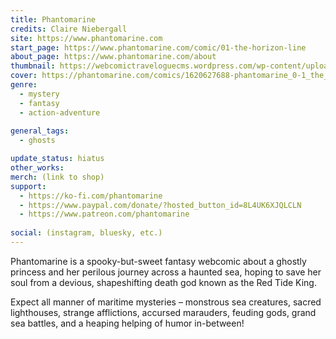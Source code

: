 ```yaml
---
title: Phantomarine
credits: Claire Niebergall
site: https://www.phantomarine.com
start_page: https://www.phantomarine.com/comic/01-the-horizon-line
about_page: https://www.phantomarine.com/about
thumbnail: https://webcomictraveloguecms.wordpress.com/wp-content/uploads/2024/02/hubbox_phantomarine.png
cover: https://phantomarine.com/comics/1620627688-phantomarine_0-1_the_horizon_line.jpg
genre: 
  - mystery
  - fantasy
  - action-adventure
        
general_tags: 
  - ghosts

update_status: hiatus
other_works:
merch: (link to shop)
support: 
  - https://ko-fi.com/phantomarine
  - https://www.paypal.com/donate/?hosted_button_id=8L4UK6XJQLCLN
  - https://www.patreon.com/phantomarine
	
social: (instagram, bluesky, etc.)
---
```


Phantomarine is a spooky-but-sweet fantasy webcomic about a ghostly princess and her perilous journey across a haunted sea, hoping to save her soul from a devious, shapeshifting death god known as the Red Tide King.

Expect all manner of maritime mysteries – monstrous sea creatures, sacred lighthouses, strange afflictions, accursed marauders, feuding gods, grand sea battles, and a heaping helping of humor in-between!